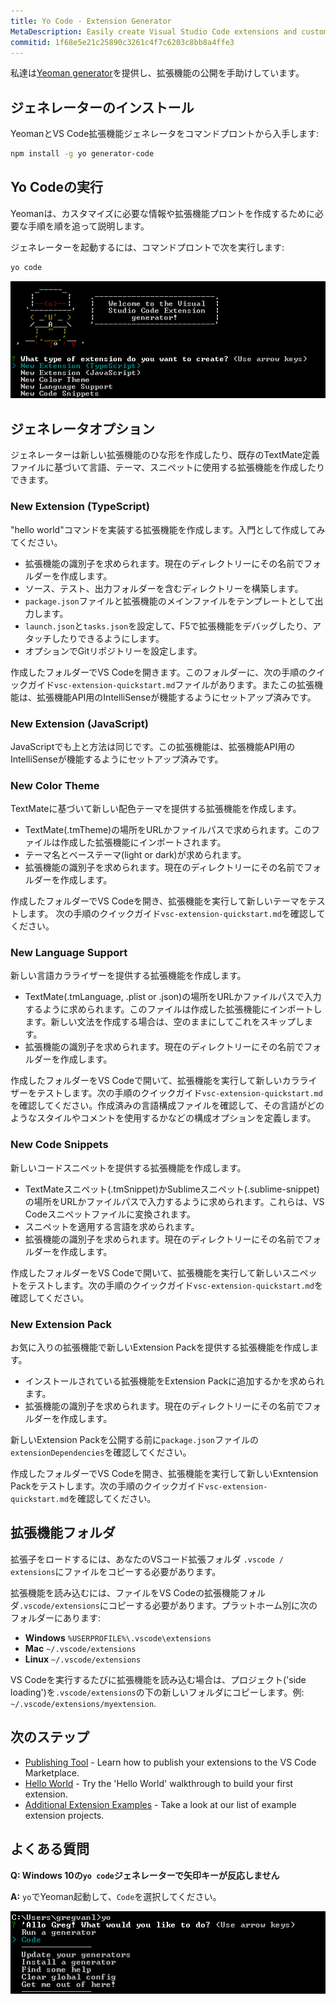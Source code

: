 ```yaml
---
title: Yo Code - Extension Generator
MetaDescription: Easily create Visual Studio Code extensions and customizations with the Yo Code generator.
commitid: 1f68e5e21c25890c3261c4f7c6203c8bb8a4ffe3
---
```


私達は[Yeoman generator](https://github.com/Microsoft/vscode-generator-code)を提供し、拡張機能の公開を手助けしています。

## ジェネレーターのインストール

YeomanとVS Code拡張機能ジェネレータをコマンドプロントから入手します:

```bash
npm install -g yo generator-code
```

## Yo Codeの実行

Yeomanは、カスタマイズに必要な情報や拡張機能プロントを作成するために必要な手順を順を追って説明します。

ジェネレーターを起動するには、コマンドプロントで次を実行します:

```bash
yo code
```

![yo code output](images/yocode/yocode.png)

## ジェネレータオプション

ジェネレーターは新しい拡張機能のひな形を作成したり、既存のTextMate定義ファイルに基づいて言語、テーマ、スニペットに使用する拡張機能を作成したりできます。

### New Extension (TypeScript)

"hello world"コマンドを実装する拡張機能を作成します。入門として作成してみてください。

* 拡張機能の識別子を求められます。現在のディレクトリーにその名前でフォルダーを作成します。
* ソース、テスト、出力フォルダーを含むディレクトリーを構築します。
* `package.json`ファイルと拡張機能のメインファイルをテンプレートとして出力します。
* `launch.json`と`tasks.json`を設定して、F5で拡張機能をデバッグしたり、アタッチしたりできるようにします。
* オプションでGitリポジトリーを設定します。

作成したフォルダーでVS Codeを開きます。このフォルダーに、次の手順のクイックガイド`vsc-extension-quickstart.md`ファイルがあります。またこの拡張機能は、拡張機能API用のIntelliSenseが機能するようにセットアップ済みです。

### New Extension (JavaScript)

JavaScriptでも上と方法は同じです。この拡張機能は、拡張機能API用のIntelliSenseが機能するようにセットアップ済みです。

### New Color Theme

TextMateに基づいて新しい配色テーマを提供する拡張機能を作成します。

* TextMate(.tmTheme)の場所をURLかファイルパスで求められます。このファイルは作成した拡張機能にインポートされます。
* テーマ名とベーステーマ(light or dark)が求められます。
* 拡張機能の識別子を求められます。現在のディレクトリーにその名前でフォルダーを作成します。

作成したフォルダーでVS Codeを開き、拡張機能を実行して新しいテーマをテストします。
次の手順のクイックガイド`vsc-extension-quickstart.md`を確認してください。

### New Language Support

新しい言語カラライザーを提供する拡張機能を作成します。

* TextMate(.tmLanguage, .plist or .json)の場所をURLかファイルパスで入力するように求められます。このファイルは作成した拡張機能にインポートします。新しい文法を作成する場合は、空のままにしてこれをスキップします。
* 拡張機能の識別子を求められます。現在のディレクトリーにその名前でフォルダーを作成します。

作成したフォルダーをVS Codeで開いて、拡張機能を実行して新しいカラライザーをテストします。次の手順のクイックガイド`vsc-extension-quickstart.md`を確認してください。作成済みの言語構成ファイルを確認して、その言語がどのようなスタイルやコメントを使用するかなどの構成オプションを定義します。

### New Code Snippets

新しいコードスニペットを提供する拡張機能を作成します。

* TextMateスニペット(.tmSnippet)かSublimeスニペット(.sublime-snippet)の場所をURLかファイルパスで入力するように求められます。これらは、VS Codeスニペットファイルに変換されます。
* スニペットを適用する言語を求められます。
* 拡張機能の識別子を求められます。現在のディレクトリーにその名前でフォルダーを作成します。

作成したフォルダーをVS Codeで開いて、拡張機能を実行して新しいスニペットをテストします。次の手順のクイックガイド`vsc-extension-quickstart.md`を確認してください。

### New Extension Pack

お気に入りの拡張機能で新しいExtension Packを提供する拡張機能を作成します。

* インストールされている拡張機能をExtension Packに追加するかを求められます。
* 拡張機能の識別子を求められます。現在のディレクトリーにその名前でフォルダーを作成します。

新しいExtension Packを公開する前に`package.json`ファイルの`extensionDependencies`を確認してください。

作成したフォルダーでVS Codeを開き、拡張機能を実行して新しいExntension Packをテストします。次の手順のクイックガイド`vsc-extension-quickstart.md`を確認してください。

## 拡張機能フォルダ

拡張子をロードするには、あなたのVSコード拡張フォルダ `.vscode / extensions`にファイルをコピーする必要があります。

拡張機能を読み込むには、ファイルをVS Codeの拡張機能フォルダ`.vscode/extensions`にコピーする必要があります。プラットホーム別に次のフォルダーにあります:

* **Windows** `%USERPROFILE%\.vscode\extensions`
* **Mac** `~/.vscode/extensions`
* **Linux** `~/.vscode/extensions`

VS Codeを実行するたびに拡張機能を読み込む場合は、プロジェクト('side loading')を`.vscode/extensions`の下の新しいフォルダにコピーします。例: `~/.vscode/extensions/myextension`.

## 次のステップ

* [Publishing Tool](/docs/extensions/publish-extension.md) - Learn how to publish your extensions to the VS Code Marketplace.
* [Hello World](/docs/extensions/example-hello-world.md) - Try the 'Hello World' walkthrough to build your first extension.
* [Additional Extension Examples](/docs/extensions/samples.md) - Take a look at our list of example extension projects.

## よくある質問

**Q: Windows 10の`yo code`ジェネレーターで矢印キーが反応しません**

**A:** `yo`でYeoman起動して、`Code`を選択してください。

![yo workaround](images/yocode/yo-workaround.png)
